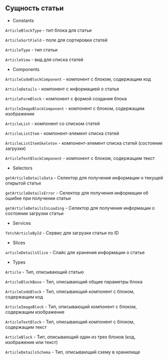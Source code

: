 ## Сущность статьи

- Constants

`ArticleBlockType` - тип блока для статьи

`ArticleSortField` - поле для сортировки статей

`ArticleType` - тип статьи

`ArticleView` - вид для списка статей

- Components

`ArticleCodeBlockComponent` - компонент с блоком, содержащим код

`ArticleDetails` - компонент с информацией о статье

`ArticleFormBlock` - компонент с формой создания блока

`ArticleImageBlockComponent` - компонент с блоком, содержащим изображение

`ArticleList` - компонент со списком статей

`ArticleListItem` - компонент-элемент списка статей

`ArticleListItemSkeleton` - компонент-элемент списка статей (состояние загрузки)

`ArticleTextBlockComponent` - компонент с блоком, содержащим текст

- Selectors

`getArticleDetailsData` - Селектор для получения информации о текущей открытой статье

`getArticleDetailsError` - Селектор для получения информации об ошибке при получении статьи

`getArticleDetailsIsLoading` - Селектор для получения информации о состоянии загрузки статьи

- Services

`fetchArticleById` - Сервис для загрузки статьи по ID

- Slices

`articleDetailsSlice` - Слайс для хранения информации о статье

- Types

`Article` - Тип, описывающий статью

`ArticleBlockBase` - Тип, описывающий общие параметры блока

`ArticleCodeBlock` - Тип, описывающий компонент с блоком, содержащим код

`ArticleImageBlock` - Тип, описывающий компонент с блоком, содержащим изображение

`ArticleTextBlock` - Тип, описывающий компонент с блоком, содержащим текст

`ArticleBlock` - Тип, описывающий один из трех блоков (код, изображение или текст)

`ArticleDetailsSchema` - Тип, описывающий схему в хранилище
